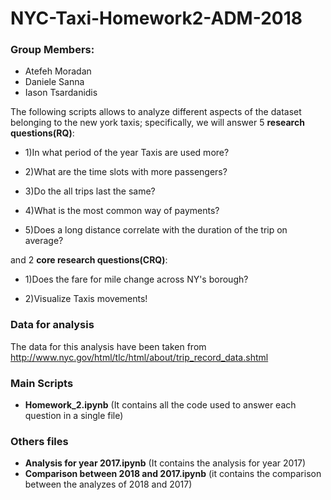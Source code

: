 # NYC-Taxi-Homework2-ADM-2018


### Group Members:
 * Atefeh Moradan
 * Daniele Sanna
 * Iason Tsardanidis

The following scripts allows to analyze different aspects of the dataset belonging to the new york taxis; specifically, we will answer 5 **research questions(RQ)**:

* 1)In what period of the year Taxis are used more?

* 2)What are the time slots with more passengers?

* 3)Do the all trips last the same?

* 4)What is the most common way of payments?

* 5)Does a long distance correlate with the duration of the trip on average?

and 2 **core research questions(CRQ)**:

* 1)Does the fare for mile change across NY's borough?

* 2)Visualize Taxis movements!

### Data for analysis
The data for this analysis have been taken from http://www.nyc.gov/html/tlc/html/about/trip_record_data.shtml

### Main Scripts
* **Homework_2.ipynb** 
(It contains all the code used to answer each question in a single file)
### Others files
* **Analysis for year 2017.ipynb**
(It contains the analysis for year 2017)
* **Comparison between 2018 and 2017.ipynb**
(it contains the comparison between the analyzes of 2018 and 2017)



